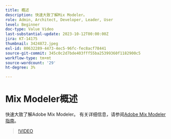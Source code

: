 ```yaml
---
title: 概述
description: 快速大致了解Mix Modeler。
role: Admin, Architect, Developer, Leader, User
level: Beginner
doc-type: Value Video
last-substantial-update: 2023-10-12T00:00:00Z
jira: KT-14175
thumbnail: 3424872.jpeg
exl-id: 80632289-4473-4ec5-96fc-fec8acf78441
source-git-commit: 345c0c2d7bde403fff55ba25399360f1182900c5
workflow-type: tm+mt
source-wordcount: '29'
ht-degree: 3%

---
```


# Mix Modeler概述

快速大致了解Adobe Mix Modeler。 有关详细信息，请参阅[Adobe Mix Modeler指南](https://experienceleague.adobe.com/en/docs/mix-modeler/using/get-started/workflow)。

>[!VIDEO](https://video.tv.adobe.com/v/3424872/?learn=on&enablevpops)
